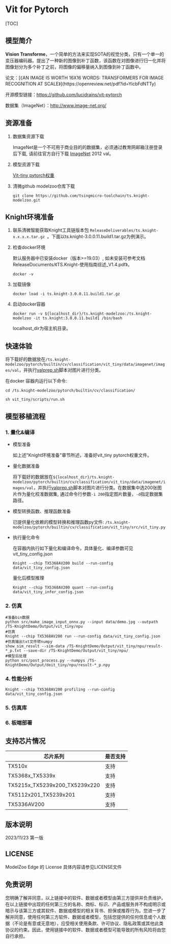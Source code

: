 # Vit for Pytorch

<!--命名规则 {model_name}-{dataset}-{framework}-->

[TOC]

## 模型简介

**Vision Transforme**，一个简单的方法来实现SOTA的视觉分类，只有一个单一的变压器编码器。提出了一种新的图像到补丁函数，该函数在对图像进行归一化并将图像划分为多个补丁之前，将图像的偏移量纳入到图像到补丁函数中。

<!--可选-->论文：[《AN IMAGE IS WORTH 16X16 WORDS: TRANSFORMERS FOR IMAGE RECOGNITION AT SCALE》](https://openreview.net/pdf?id=YicbFdNTTy)

开源模型链接：https://github.com/lucidrains/vit-pytorch

数据集（ImageNet）：http://www.image-net.org/

## 资源准备

1. 数据集资源下载

	ImageNet是一个不可用于商业目的的数据集，必须通过教育网邮箱注册登录后下载, 请前往官方自行下载 [ImageNet](http://image-net.org/) 2012 val。

2. 模型资源下载

	[Vit-tiny pytorch权重](https://www.dropbox.com/s/rtdzmmnod5vzc3o/vit_tiny_patch16_224.pth?dl=1)

3. 清微github modelzoo仓库下载

	```git clone https://github.com/tsingmicro-toolchain/ts.knight-modelzoo.git```

## Knight环境准备

1. 联系清微智能获取Knight工具链版本包 ```ReleaseDeliverables/ts.knight-x.x.x.x.tar.gz ```。下面以ts.knight-3.0.0.11.build1.tar.gz为例演示。

2. 检查docker环境

	​默认服务器中已安装docker（版本>=19.03）, 如未安装可参考文档ReleaseDocuments/《TS.Knight-使用指南综述_V1.4.pdf》。
	
	```
	docker -v   
	```

3. 加载镜像
	
	```
	docker load -i ts.knight-3.0.0.11.build1.tar.gz
	```

4. 启动docker容器

	```
	docker run -v ${localhost_dir}/ts.knight-modelzoo:/ts.knight-modelzoo -it ts.knight:3.0.0.11.build1 /bin/bash
	```
	
	localhost_dir为宿主机目录。

## 快速体验
将下载好的数据放在`/ts.knight-modelzoo/pytorch/builtin/cv/classification/vit_tiny/data/imagenet/images/val`，并执行[valprep.sh](https://pan.baidu.com/s/12j74t9xiHWHiVD-pDILBng?pwd=li7r)脚本对图片进行分类。

在docker 容器内运行以下命令:

```
cd /ts.knight-modelzoo/pytorch/builtin/cv/classification/
```

```
sh vit_tiny/scripts/run.sh
```

## 模型移植流程

### 1. 量化&编译

-   模型准备
	
	如上述"Knight环境准备"章节所述，准备好vit_tiny pytorch权重文件。
	

-   量化数据准备

    将下载好的数据放在`${localhost_dir}/ts.knight-modelzoo/pytorch/builtin/cv/classification/vit_tiny/data/imagenet/images/val`，并执行[valprep.sh](https://pan.baidu.com/s/1rAOzMAZhlN6sCvJMoBQROg?pwd=u2np)脚本对图片进行分类。在数据集中选200张图片作为量化校准数据集, 通过命令行参数```-i 200```指定图片数量，```-d```指定数据集路径。

-   模型转换函数、推理函数准备
	
	已提供量化依赖的模型转换和推理函数py文件: ```/ts.knight-modelzoo/pytorch/builtin/cv/classification/vit_tiny/src/vit_tiny.py```

-   执行量化命令

	在容器内执行如下量化和编译命令，具体量化、编译参数可见 vit_tiny_config.json

    	Knight --chip TX5368AV200 build --run-config data/vit_tiny_config.json
	
	量化后模型推理

    	Knight --chip TX5368AV200 quant --run-config data/vit_tiny_infer_config.json



### 2. 仿真

    #准备bin数据
    python src/make_image_input_onnx.py --input data/demo.jpg --outpath /TS-KnightDemo/Output/vit_tiny/npu
    #仿真
    Knight --chip TX5368AV200 run --run-config data/vit_tiny_config.json
	#仿真输出txt文件转numpy
	show_sim_result --sim-data /TS-KnightDemo/Output/vit_tiny/npu/result-*_p.txt --save-dir /TS-KnightDemo/Output/vit_tiny/npu/
	#模型后处理
	python src/post_process.py --numpys /TS-KnightDemo/Output/deit_tiny/npu/result-*_p.npy

### 4. 性能分析

```
Knight --chip TX5368AV200 profiling --run-config data/vit_tiny_config.json
```

### 5. 仿真库

### 6. 板端部署



## 支持芯片情况

| 芯片系列                                          | 是否支持 |
| ------------------------------------------------ | ------- |
| TX510x                                           | 支持     |
| TX5368x_TX5339x                                  | 支持     |
| TX5215x_TX5239x200_TX5239x220 | 支持     |
| TX5112x201_TX5239x201                            | 支持     |
| TX5336AV200                                      | 支持     |



## 版本说明

2023/11/23  第一版



## LICENSE

ModelZoo Edge 的 License 具体内容请参见LICENSE文件

## 免责说明

您明确了解并同意，以上链接中的软件、数据或者模型由第三方提供并负责维护。在以上链接中出现的任何第三方的名称、商标、标识、产品或服务并不构成明示或暗示与该第三方或其软件、数据或模型的相关背书、担保或推荐行为。您进一步了解并同意，使用任何第三方软件、数据或者模型，包括您提供的任何信息或个人数据（不论是有意或无意地），应受相关使用条款、许可协议、隐私政策或其他此类协议的约束。因此，使用链接中的软件、数据或者模型可能导致的所有风险将由您自行承担。




